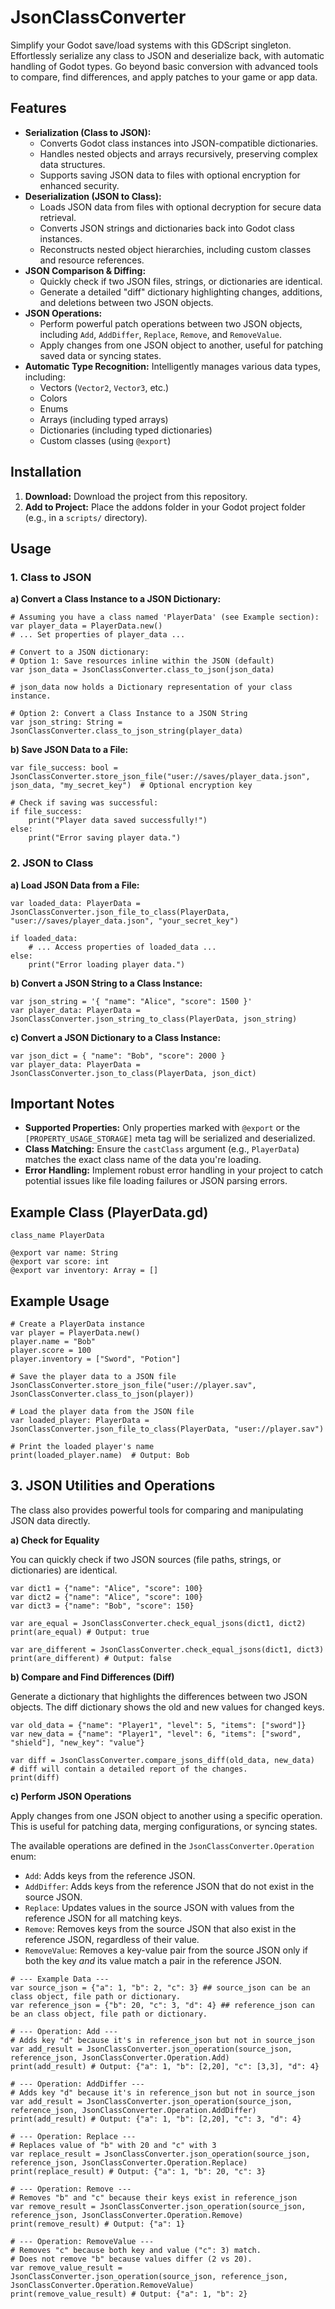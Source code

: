 # JsonClassConverter

Simplify your Godot save/load systems with this GDScript singleton. Effortlessly serialize any class to JSON and deserialize back, with automatic handling of Godot types. Go beyond basic conversion with advanced tools to compare, find differences, and apply patches to your game or app data.

## Features

* **Serialization (Class to JSON):**
	* Converts Godot class instances into JSON-compatible dictionaries.
	* Handles nested objects and arrays recursively, preserving complex data structures.
	* Supports saving JSON data to files with optional encryption for enhanced security.
* **Deserialization (JSON to Class):**
	* Loads JSON data from files with optional decryption for secure data retrieval.
	* Converts JSON strings and dictionaries back into Godot class instances.
	* Reconstructs nested object hierarchies, including custom classes and resource references.
* **JSON Comparison & Diffing:**
	* Quickly check if two JSON files, strings, or dictionaries are identical.
	* Generate a detailed "diff" dictionary highlighting changes, additions, and deletions between two JSON objects.
* **JSON Operations:**
	* Perform powerful patch operations between two JSON objects, including `Add`, `AddDiffer`, `Replace`, `Remove`, and `RemoveValue`.
	* Apply changes from one JSON object to another, useful for patching saved data or syncing states.
* **Automatic Type Recognition:** Intelligently manages various data types, including:
	* Vectors (`Vector2`, `Vector3`, etc.)
	* Colors
	* Enums
	* Arrays (including typed arrays)
	* Dictionaries (including typed dictionaries)
	* Custom classes (using `@export`)

## Installation

1. **Download:** Download the project from this repository.
2. **Add to Project:** Place the addons folder in your Godot project folder (e.g., in a `scripts/` directory).

## Usage

### 1. Class to JSON

**a) Convert a Class Instance to a JSON Dictionary:**

```gdscript
# Assuming you have a class named 'PlayerData' (see Example section):
var player_data = PlayerData.new()
# ... Set properties of player_data ...

# Convert to a JSON dictionary:
# Option 1: Save resources inline within the JSON (default)
var json_data = JsonClassConverter.class_to_json(json_data) 

# json_data now holds a Dictionary representation of your class instance.

# Option 2: Convert a Class Instance to a JSON String
var json_string: String = JsonClassConverter.class_to_json_string(player_data)
```

**b) Save JSON Data to a File:**

```gdscript
var file_success: bool = JsonClassConverter.store_json_file("user://saves/player_data.json", json_data, "my_secret_key")  # Optional encryption key

# Check if saving was successful:
if file_success:
	print("Player data saved successfully!")
else:
	print("Error saving player data.") 
```

### 2. JSON to Class

**a) Load JSON Data from a File:**

```gdscript
var loaded_data: PlayerData = JsonClassConverter.json_file_to_class(PlayerData, "user://saves/player_data.json", "your_secret_key") 

if loaded_data:
	# ... Access properties of loaded_data ...
else:
	print("Error loading player data.")
```

**b) Convert a JSON String to a Class Instance:**

```gdscript
var json_string = '{ "name": "Alice", "score": 1500 }'
var player_data: PlayerData = JsonClassConverter.json_string_to_class(PlayerData, json_string) 
```

**c) Convert a JSON Dictionary to a Class Instance:**

```gdscript
var json_dict = { "name": "Bob", "score": 2000 }
var player_data: PlayerData = JsonClassConverter.json_to_class(PlayerData, json_dict)
```

## Important Notes

* **Supported Properties:** Only properties marked with `@export` or the `[PROPERTY_USAGE_STORAGE]` meta tag will be serialized and deserialized.
* **Class Matching:** Ensure the `castClass` argument (e.g., `PlayerData`) matches the exact class name of the data you're loading. 
* **Error Handling:** Implement robust error handling in your project to catch potential issues like file loading failures or JSON parsing errors. 

## Example Class (PlayerData.gd)

```gdscript
class_name PlayerData

@export var name: String
@export var score: int 
@export var inventory: Array = [] 
```

## Example Usage

```gdscript
# Create a PlayerData instance
var player = PlayerData.new()
player.name = "Bob"
player.score = 100
player.inventory = ["Sword", "Potion"]

# Save the player data to a JSON file
JsonClassConverter.store_json_file("user://player.sav", JsonClassConverter.class_to_json(player))

# Load the player data from the JSON file
var loaded_player: PlayerData = JsonClassConverter.json_file_to_class(PlayerData, "user://player.sav")

# Print the loaded player's name
print(loaded_player.name)  # Output: Bob
```


## 3. JSON Utilities and Operations

The class also provides powerful tools for comparing and manipulating JSON data directly.

**a) Check for Equality**

You can quickly check if two JSON sources (file paths, strings, or dictionaries) are identical.

```gdscript
var dict1 = {"name": "Alice", "score": 100}
var dict2 = {"name": "Alice", "score": 100}
var dict3 = {"name": "Bob", "score": 150}

var are_equal = JsonClassConverter.check_equal_jsons(dict1, dict2)
print(are_equal) # Output: true

var are_different = JsonClassConverter.check_equal_jsons(dict1, dict3)
print(are_different) # Output: false
```

**b) Compare and Find Differences (Diff)**

Generate a dictionary that highlights the differences between two JSON objects. The diff dictionary shows the old and new values for changed keys.

```gdscript
var old_data = {"name": "Player1", "level": 5, "items": ["sword"]}
var new_data = {"name": "Player1", "level": 6, "items": ["sword", "shield"], "new_key": "value"}

var diff = JsonClassConverter.compare_jsons_diff(old_data, new_data)
# diff will contain a detailed report of the changes.
print(diff)
```

**c) Perform JSON Operations**

Apply changes from one JSON object to another using a specific operation. This is useful for patching data, merging configurations, or syncing states.

The available operations are defined in the `JsonClassConverter.Operation` enum:

  * `Add`: Adds keys from the reference JSON.
  * `AddDiffer`: Adds keys from the reference JSON that do not exist in the source JSON.
  * `Replace`: Updates values in the source JSON with values from the reference JSON for all matching keys.
  * `Remove`: Removes keys from the source JSON that also exist in the reference JSON, regardless of their value.
  * `RemoveValue`: Removes a key-value pair from the source JSON only if both the key *and* its value match a pair in the reference JSON.

```gdscript
# --- Example Data ---
var source_json = {"a": 1, "b": 2, "c": 3} ## source_json can be an class object, file path or dictionary.
var reference_json = {"b": 20, "c": 3, "d": 4} ## reference_json can be an class object, file path or dictionary.

# --- Operation: Add ---
# Adds key "d" because it's in reference_json but not in source_json
var add_result = JsonClassConverter.json_operation(source_json, reference_json, JsonClassConverter.Operation.Add)
print(add_result) # Output: {"a": 1, "b": [2,20], "c": [3,3], "d": 4}

# --- Operation: AddDiffer ---
# Adds key "d" because it's in reference_json but not in source_json
var add_result = JsonClassConverter.json_operation(source_json, reference_json, JsonClassConverter.Operation.AddDiffer)
print(add_result) # Output: {"a": 1, "b": [2,20], "c": 3, "d": 4}

# --- Operation: Replace ---
# Replaces value of "b" with 20 and "c" with 3
var replace_result = JsonClassConverter.json_operation(source_json, reference_json, JsonClassConverter.Operation.Replace)
print(replace_result) # Output: {"a": 1, "b": 20, "c": 3}

# --- Operation: Remove ---
# Removes "b" and "c" because their keys exist in reference_json
var remove_result = JsonClassConverter.json_operation(source_json, reference_json, JsonClassConverter.Operation.Remove)
print(remove_result) # Output: {"a": 1}

# --- Operation: RemoveValue ---
# Removes "c" because both key and value ("c": 3) match.
# Does not remove "b" because values differ (2 vs 20).
var remove_value_result = JsonClassConverter.json_operation(source_json, reference_json, JsonClassConverter.Operation.RemoveValue)
print(remove_value_result) # Output: {"a": 1, "b": 2}
```
